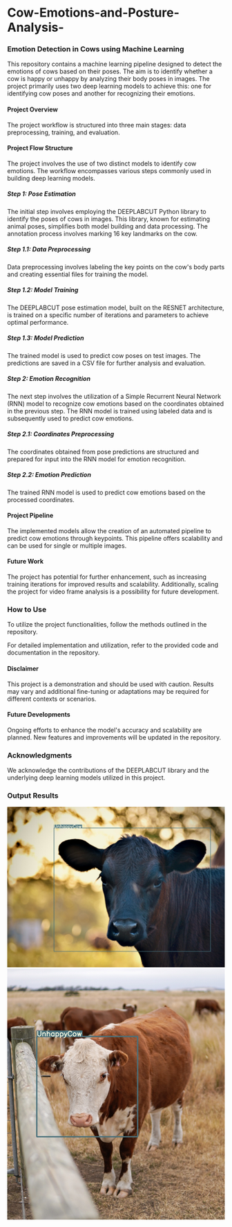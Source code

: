 # Cow-Emotions-and-Posture-Analysis-

### Emotion Detection in Cows using Machine Learning

This repository contains a machine learning pipeline designed to detect the emotions of cows based on their poses. The aim is to identify whether a cow is happy or unhappy by analyzing their body poses in images. The project primarily uses two deep learning models to achieve this: one for identifying cow poses and another for recognizing their emotions.

#### Project Overview
The project workflow is structured into three main stages: data preprocessing, training, and evaluation.

#### Project Flow Structure
The project involves the use of two distinct models to identify cow emotions. The workflow encompasses various steps commonly used in building deep learning models.

##### Step 1: Pose Estimation
The initial step involves employing the DEEPLABCUT Python library to identify the poses of cows in images. This library, known for estimating animal poses, simplifies both model building and data processing. The annotation process involves marking 16 key landmarks on the cow.

##### Step 1.1: Data Preprocessing
Data preprocessing involves labeling the key points on the cow's body parts and creating essential files for training the model.

##### Step 1.2: Model Training
The DEEPLABCUT pose estimation model, built on the RESNET architecture, is trained on a specific number of iterations and parameters to achieve optimal performance.

##### Step 1.3: Model Prediction
The trained model is used to predict cow poses on test images. The predictions are saved in a CSV file for further analysis and evaluation.

##### Step 2: Emotion Recognition
The next step involves the utilization of a Simple Recurrent Neural Network (RNN) model to recognize cow emotions based on the coordinates obtained in the previous step. The RNN model is trained using labeled data and is subsequently used to predict cow emotions.

##### Step 2.1: Coordinates Preprocessing
The coordinates obtained from pose predictions are structured and prepared for input into the RNN model for emotion recognition.

##### Step 2.2: Emotion Prediction
The trained RNN model is used to predict cow emotions based on the processed coordinates.

#### Project Pipeline
The implemented models allow the creation of an automated pipeline to predict cow emotions through keypoints. This pipeline offers scalability and can be used for single or multiple images.

#### Future Work
The project has potential for further enhancement, such as increasing training iterations for improved results and scalability. Additionally, scaling the project for video frame analysis is a possibility for future development.

### How to Use

To utilize the project functionalities, follow the methods outlined in the repository.

For detailed implementation and utilization, refer to the provided code and documentation in the repository.

#### Disclaimer
This project is a demonstration and should be used with caution. Results may vary and additional fine-tuning or adaptations may be required for different contexts or scenarios.

#### Future Developments
Ongoing efforts to enhance the model's accuracy and scalability are planned. New features and improvements will be updated in the repository.

### Acknowledgments
We acknowledge the contributions of the DEEPLABCUT library and the underlying deep learning models utilized in this project.

### Output Results
<img src=" WhatsApp Image 2022-12-01 at 1.15.27 AM.jpeg" /> <br>
<img src="WhatsApp Image 2022-12-01 at 1.15.31 AM.jpeg" /> <br>


